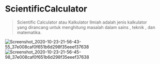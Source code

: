 # ScientificCalculator
> Scientific Calculator atau Kalkulator Ilmiah adalah jenis kalkulator yang dirancang untuk menghitung masalah dalam sains , teknik , dan matematika.

![Screenshot_2020-10-23-21-56-43-55_37e008caf0f651b6d298f35eeef37638](https://user-images.githubusercontent.com/60590053/97020112-5bc91e80-157b-11eb-8cfb-0ec2c8f7fc86.png)
![Screenshot_2020-10-23-21-56-45-98_37e008caf0f651b6d298f35eeef37638](https://user-images.githubusercontent.com/60590053/97020098-579d0100-157b-11eb-855e-19552e6eb9db.png)
